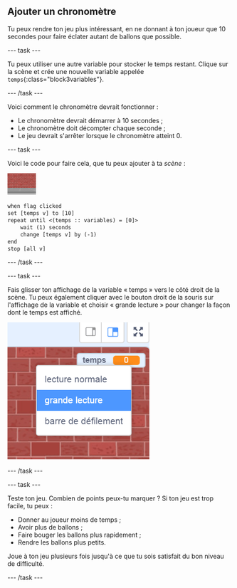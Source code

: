 ## Ajouter un chronomètre

Tu peux rendre ton jeu plus intéressant, en ne donnant à ton joueur que 10 secondes pour faire éclater autant de ballons que possible.

--- task ---

Tu peux utiliser une autre variable pour stocker le temps restant. Clique sur la scène et crée une nouvelle variable appelée `temps`{:class="block3variables"}.

--- /task ---

Voici comment le chronomètre devrait fonctionner :

+ Le chronomètre devrait démarrer à 10 secondes ;
+ Le chronomètre doit décompter chaque seconde ;
+ Le jeu devrait s'arrêter lorsque le chronomètre atteint 0.

--- task ---

Voici le code pour faire cela, que tu peux ajouter à ta _scène_ :

![sprite ballon](images/stage-sprite.png)

```blocks3
when flag clicked
set [temps v] to [10]
repeat until <(temps :: variables) = [0]>
    wait (1) seconds
    change [temps v] by (-1)
end
stop [all v]
```

--- /task ---

--- task ---

Fais glisser ton affichage de la variable « temps » vers le côté droit de la scène. Tu peux également cliquer avec le bouton droit de la souris sur l'affichage de la variable et choisir « grande lecture » pour changer la façon dont le temps est affiché.

![capture d'écran](images/balloons-readout.png)

--- /task ---

--- task ---

Teste ton jeu. Combien de points peux-tu marquer ? Si ton jeu est trop facile, tu peux :

+ Donner au joueur moins de temps ;
+ Avoir plus de ballons ;
+ Faire bouger les ballons plus rapidement ;
+ Rendre les ballons plus petits.

Joue à ton jeu plusieurs fois jusqu'à ce que tu sois satisfait du bon niveau de difficulté.

--- /task ---

